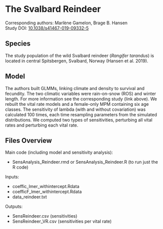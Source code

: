 
# The Svalbard Reindeer

Corresponding authors: Marlène Gamelon, Brage B. Hansen  
Study DOI: [10.1038/s41467-019-09332-5](https://doi.org/10.1038/s41467-019-09332-5)  

## Species

The study population of the wild Svalbard reindeer (_Rangifer tarandus_) is located in central Spitsbergen, Svalbard, Norway (Hansen et al. 2019).

## Model

The authors built GLMMs, linking climate and density to survival and fecundity. The two climatic variables were rain-on-snow (ROS) and winter length. For more information see the corresponding study (link above). We rebuilt the vital rate models and a female-only MPM containing six age classes. The sensitivity of lambda (with and without covariation) was calculated 100 times, each time resampling parameters from the simulated distributions.
We computed two types of sensitivities, perturbing all vital rates and perturbing each vital rate.

## Files Overview

Main code (including model and sensitivity analysis):
- SensAnalysis_Reindeer.rmd or SensAnalysis_Reindeer.R (to run just the R code)

Inputs:
- coeffic_lmer_withintercept.Rdata
- coefficF_lmer_withintercept.Rdata
- data_reindeer.txt

Outputs:
- SensReindeer.csv (sensitivities)
- SensReindeer_VR.csv (sensitivities per vital rate)


